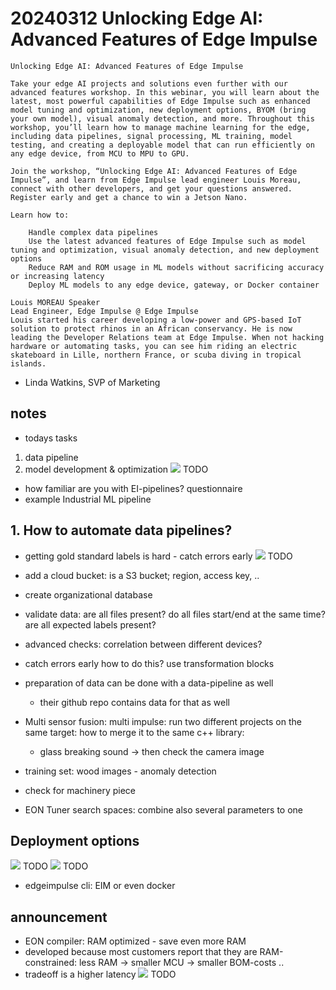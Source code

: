 # 20240312 Unlocking Edge AI: Advanced Features of Edge Impulse

```
Unlocking Edge AI: Advanced Features of Edge Impulse

Take your edge AI projects and solutions even further with our advanced features workshop. In this webinar, you will learn about the latest, most powerful capabilities of Edge Impulse such as enhanced model tuning and optimization, new deployment options, BYOM (bring your own model), visual anomaly detection, and more. Throughout this workshop, you’ll learn how to manage machine learning for the edge, including data pipelines, signal processing, ML training, model testing, and creating a deployable model that can run efficiently on any edge device, from MCU to MPU to GPU.

Join the workshop, “Unlocking Edge AI: Advanced Features of Edge Impulse”, and learn from Edge Impulse lead engineer Louis Moreau, connect with other developers, and get your questions answered. Register early and get a chance to win a Jetson Nano.

Learn how to:

    Handle complex data pipelines
    Use the latest advanced features of Edge Impulse such as model tuning and optimization, visual anomaly detection, and new deployment options
    Reduce RAM and ROM usage in ML models without sacrificing accuracy or increasing latency
    Deploy ML models to any edge device, gateway, or Docker container

Louis MOREAU Speaker
Lead Engineer, Edge Impulse @ Edge Impulse
Louis started his career developing a low-power and GPS-based IoT solution to protect rhinos in an African conservancy. He is now leading the Developer Relations team at Edge Impulse. When not hacking hardware or automating tasks, you can see him riding an electric skateboard in Lille, northern France, or scuba diving in tropical islands.
```

* Linda Watkins, SVP of Marketing

## notes
* todays tasks
1.  data pipeline
2. model development & optimization
![](img01) TODO

* how familiar are you with EI-pipelines? questionnaire
* example Industrial ML pipeline

## 1. How to automate data pipelines?
* getting gold standard labels is hard - catch errors early
![](img02) TODO
* add a cloud bucket: is a S3 bucket; region, access key, ..
* create organizational database
* validate data: are all files present? do all files start/end at the same time? are all expected labels present?
* advanced checks: correlation between different devices?
* catch errors early
how to do this? use transformation blocks
* preparation of data can be done with a data-pipeline as well
  * their github repo contains data for that as well
* Multi sensor fusion: multi impulse: run two different projects on the same target: how to merge it to the same c++ library:
  * glass breaking sound -> then check the camera image

* training set: wood images - anomaly detection
* check for machinery piece
* EON Tuner search spaces: combine also several parameters to one

## Deployment options
![](img03) TODO
![](img04) TODO
* edgeimpulse cli: EIM or even docker

## announcement
* EON compiler: RAM optimized - save even more RAM
* developed because most customers report that they are RAM-constrained: less RAM -> smaller MCU -> smaller BOM-costs ..
* tradeoff is a higher latency
![](img05) TODO

